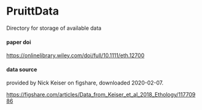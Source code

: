 # PruittData
Directory for storage of available data

#### paper doi

https://onlinelibrary.wiley.com/doi/full/10.1111/eth.12700

#### data source

provided by Nick Keiser on figshare, downloaded 2020-02-07.

https://figshare.com/articles/Data_from_Keiser_et_al_2018_Ethology/11770986
